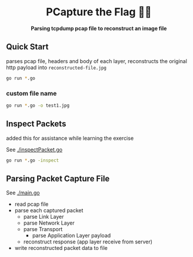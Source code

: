 <h1 align="center">PCapture the Flag 🏴‍☠️</h1 >

<p align="center">
  <strong>Parsing tcpdump pcap file to reconstruct an image file</strong>
</p>

## Quick Start

parses pcap file, headers and body of each layer, reconstructs the original http payload into `reconstructed-file.jpg`

```sh
go run *.go
```

### custom file name

```sh
go run *.go -o test1.jpg
```

## Inspect Packets

added this for assistance while learning the exercise

See [./inspectPacket.go](./inspectPacket.go)

```sh
go run *.go -inspect
```

## Parsing Packet Capture File

See [./main.go](./main.go)

- read pcap file
- parse each captured packet
  - parse Link Layer
  - parse Network Layer
  - parse Transport
      - parse Application Layer payload
  - reconstruct response (app layer receive from server)
- write reconstructed packet data to file

